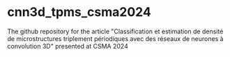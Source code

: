 # cnn3d_tpms_csma2024
The github repository for the article "Classification et estimation de densité de microstructures triplement périodiques avec des réseaux de neurones à convolution 3D" presented at CSMA 2024
